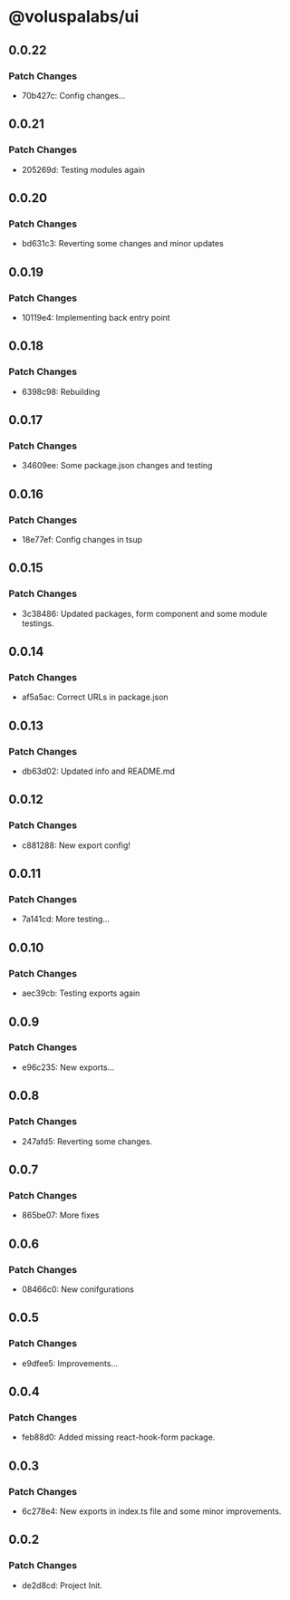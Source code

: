 # @voluspalabs/ui

## 0.0.22

### Patch Changes

- 70b427c: Config changes...

## 0.0.21

### Patch Changes

- 205269d: Testing modules again

## 0.0.20

### Patch Changes

- bd631c3: Reverting some changes and minor updates

## 0.0.19

### Patch Changes

- 10119e4: Implementing back entry point

## 0.0.18

### Patch Changes

- 6398c98: Rebuilding

## 0.0.17

### Patch Changes

- 34609ee: Some package.json changes and testing

## 0.0.16

### Patch Changes

- 18e77ef: Config changes in tsup

## 0.0.15

### Patch Changes

- 3c38486: Updated packages, form component and some module testings.

## 0.0.14

### Patch Changes

- af5a5ac: Correct URLs in package.json

## 0.0.13

### Patch Changes

- db63d02: Updated info and README.md

## 0.0.12

### Patch Changes

- c881288: New export config!

## 0.0.11

### Patch Changes

- 7a141cd: More testing...

## 0.0.10

### Patch Changes

- aec39cb: Testing exports again

## 0.0.9

### Patch Changes

- e96c235: New exports...

## 0.0.8

### Patch Changes

- 247afd5: Reverting some changes.

## 0.0.7

### Patch Changes

- 865be07: More fixes

## 0.0.6

### Patch Changes

- 08466c0: New conifgurations

## 0.0.5

### Patch Changes

- e9dfee5: Improvements...

## 0.0.4

### Patch Changes

- feb88d0: Added missing react-hook-form package.

## 0.0.3

### Patch Changes

- 6c278e4: New exports in index.ts file and some minor improvements.

## 0.0.2

### Patch Changes

- de2d8cd: Project Init.
